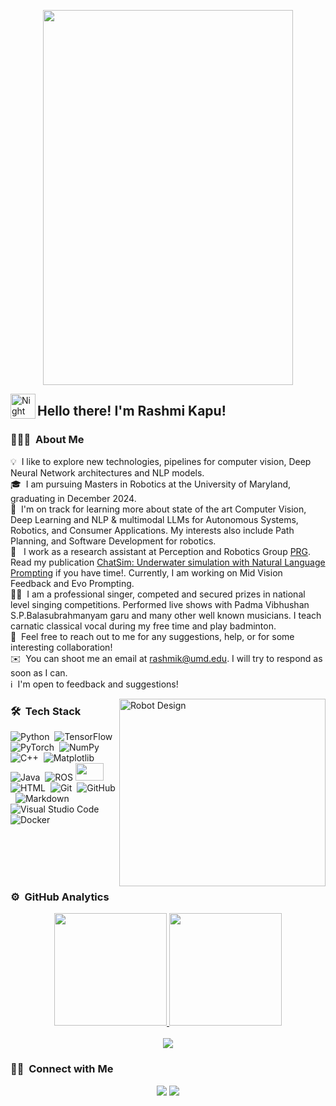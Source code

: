 

<!--
### Hi there 👋
**rashmikapu/rashmikapu** is a ✨ _special_ ✨ repository because its `README.md` (this file) appears on your GitHub profile.
Here are some ideas to get you started:

- 🔭 I’m currently working on ...
- 🌱 I’m currently learning ...
- 👯 I’m looking to collaborate on ...
- 🤔 I’m looking for help with ...
- 💬 Ask me about ...
- 📫 How to reach me: ...
- 😄 Pronouns: ...
- ⚡ Fun fact: ...
-->
<p align="center">
<img src="YOUR IMAGE" width="400" height="600"
</p>

<img alt="Night Coding" src="https://user-images.githubusercontent.com/40200916/183264451-47b5c893-c26f-4862-a4d2-98918acabd6c.gif" width='40' align="left"/><h2>Hello there! I'm Rashmi Kapu!</h2>

### 👨🏻‍💻 &nbsp;About Me

💡 &nbsp;I like to explore new technologies, pipelines for computer vision, Deep Neural Network architectures and NLP models.\
🎓 &nbsp;I am pursuing Masters in Robotics at the University of Maryland, graduating in December 2024.\
🤖 &nbsp;I'm on track for learning more about state of the art Computer Vision, Deep Learning and NLP & multimodal LLMs for Autonomous Systems, Robotics, and Consumer Applications. My interests also include Path Planning, and Software Development for robotics.\
📄 &nbsp; I work as a research assistant at Perception and Robotics Group [PRG](https://prg.cs.umd.edu/). Read my publication [ChatSim: Underwater simulation with Natural Language Prompting](https://ieeexplore.ieee.org/document/10337406) if you have time!. Currently, I am working on Mid Vision Feedback and Evo Prompting.\
👩‍🎨 &nbsp;I am a professional singer, competed and secured prizes in national level singing competitions. Performed live shows with Padma Vibhushan S.P.Balasubrahmanyam garu and many other well known musicians. I teach carnatic classical vocal during my free time and play badminton.\
💬 &nbsp;Feel free to reach out to me for any suggestions, help, or for some interesting collaboration!\
✉️ &nbsp;You can shoot me an email at rashmik@umd.edu. I will try to respond as soon as I can.\
:information_source: &nbsp;I'm open to feedback and suggestions!

<img alt="Robot Design" src="https://user-images.githubusercontent.com/40200916/183264737-d8d2f9e0-b501-4142-b10f-08131e2439c2.gif" align="right" width="330" height="300"/>

### 🛠 &nbsp;Tech Stack

![Python](https://img.shields.io/badge/-Python-05122A?style=for-the-badge&logo=python)&nbsp;
![TensorFlow](https://img.shields.io/badge/TensorFlow-%23FF6F00.svg?style=for-the-badge&logo=TensorFlow&logoColor=white)&nbsp;
![PyTorch](https://img.shields.io/badge/PyTorch-%23EE4C2C.svg?style=for-the-badge&logo=PyTorch&logoColor=white)&nbsp;
![NumPy](https://img.shields.io/badge/numpy-%23013243.svg?style=for-the-badge&logo=numpy&logoColor=white)&nbsp;\
![C++](https://img.shields.io/badge/-C++-05122A?style=for-the-badge&logo=C%2B%2B&logoColor=00599C)&nbsp;
![Matplotlib](https://img.shields.io/badge/Matplotlib-%23ffffff.svg?style=for-the-badge&logo=Matplotlib&logoColor=black)&nbsp;
![Java](https://img.shields.io/badge/-Java-05122A?style=for-the-badge&logo=Java&logoColor=FFA518)&nbsp;
![ROS](https://img.shields.io/badge/ros-%230A0FF9.svg?style=for-the-badge&logo=ros&logoColor=white)
<img src="https://user-images.githubusercontent.com/40200916/183264814-f13b2403-10c2-47b4-863c-353aafc0a42d.jpeg" height="28" width="45" />\
![HTML](https://img.shields.io/badge/-HTML-05122A?style=for-the-badge&logo=HTML5)&nbsp;
![Git](https://img.shields.io/badge/-Git-05122A?style=for-the-badge&logo=git)&nbsp;
![GitHub](https://img.shields.io/badge/-GitHub-05122A?style=for-the-badge&logo=github)&nbsp;
![Markdown](https://img.shields.io/badge/-Markdown-05122A?style=for-the-badge&logo=markdown)\
![Visual Studio Code](https://img.shields.io/badge/-Visual%20Studio%20Code-05122A?style=for-the-badge&logo=visual-studio-code&logoColor=007ACC)&nbsp;
![Docker](https://img.shields.io/badge/docker-%230db7ed.svg?style=for-the-badge&logo=docker&logoColor=white)

<br><br>
<br><br>

### ⚙️ &nbsp;GitHub Analytics

<p align="center">
<a href="https://github.com/rashmikapu">
  <img height="180em" src="https://github-readme-stats-eight-theta.vercel.app/api?username=rashmikapu&show_icons=true&theme=algolia&include_all_commits=true&count_private=true"/>
  <img height="180em" src="https://github-readme-stats-eight-theta.vercel.app/api/top-langs/?username=rashmikapu&layout=compact&langs_count=8&theme=algolia"/>
</a>
  <br><br>
  <img src="https://komarev.com/ghpvc/?username=rashmikapu&color=blueviolet&&style=for-the-badge">
</p>

### 🤝🏻 &nbsp;Connect with Me

<p align="center">
<a href="https://www.linkedin.com/in/rashmi-kapu/"><img src="https://img.shields.io/badge/-LinkedIn-0077B5?style=for-the-badge&logo=Linkedin&logoColor=white"/></a>
<a href="mailto:rashmik@umd.edu"><img src="https://img.shields.io/badge/-Email-D14836?style=for-the-badge&logo=Gmail&logoColor=white"/></a>
</p>

